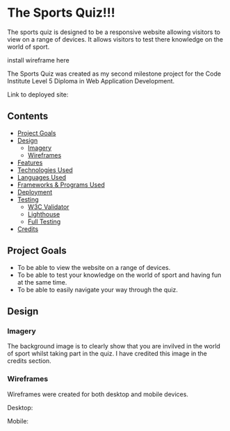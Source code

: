 # The Sports Quiz!!!

The sports quiz is designed to be a responsive website allowing visitors to view on a range of devices. It allows visitors to test there knowledge on the world of sport.


install wireframe here

The Sports Quiz was created as my second milestone project for the Code Institute Level 5 Diploma in Web Application Development.

Link to deployed site:

## Contents

* [Project Goals](#Project-Goals) 
* [Design](#Design)
  * [Imagery](#Imagery)
  * [Wireframes](#Wireframes)
* [Features](#Features)
* [Technologies Used](#Technologies-Used)
 * [Languages Used](#Languages-Used)
 * [Frameworks & Programs Used](#Frameworks-&-Programs-Used)
* [Deployment](Deployment)
* [Testing](#Testing)
  * [W3C Validator](#W3c-Validator)
  * [Lighthouse](#Lighthouse)
  * [Full Testing](#Full-Testing)
* [Credits](#Credits)


## Project Goals

* To be able to view the website on a range of devices.
* To be able to test your knowledge on the world of sport and having fun at the same time.
* To be able to easily navigate your way through the quiz.
  

## Design 

### Imagery

The background image is to clearly show that you are invilved in the world of sport whilst taking part in the quiz. I have credited this image in the credits section.

### Wireframes

Wireframes were created for both desktop and mobile devices.

Desktop:

Mobile: